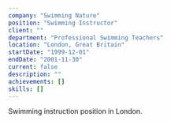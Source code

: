 ```yaml
---
company: "Swimming Nature"
position: "Swimming Instructor"
client: ""
department: "Professional Swimming Teachers"
location: "London, Great Britain"
startDate: "1999-12-01"
endDate: "2001-11-30"
current: false
description: ""
achievements: []
skills: []
---
```


Swimming instruction position in London. 